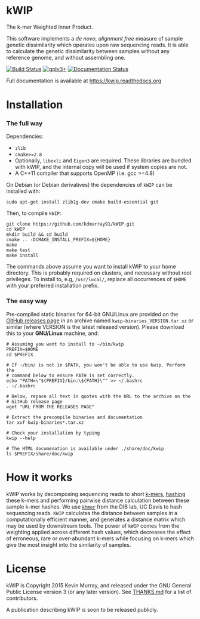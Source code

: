 kWIP
====

The k-mer Weighted Inner Product.

This software implements a *de novo*, *alignment free* measure of sample
genetic dissimilarity which operates upon raw sequencing reads. It is able to
calculate the genetic dissimilarity between samples without any reference
genome, and without assembling one.

[![Build Status](https://travis-ci.org/kdmurray91/kWIP.svg?branch=master)](https://travis-ci.org/kdmurray91/kWIP)
[![gplv3+](https://img.shields.io/badge/license-GPLv3-blue.svg)](https://www.gnu.org/licenses/gpl.html)
[![Documentation Status](https://readthedocs.org/projects/kwip/badge/?version=latest)](https://kwip.readthedocs.org)

Full documentation is available at https://kwip.readthedocs.org


Installation
============

### The full way

Dependencies:

- `zlib`
- `cmake>=2.8`
- Optionally, `liboxli` and `Eigen3` are required. These libraries are bundled
  with kWIP, and the internal copy will be used if system copies are not.
- A C++11 compiler that supports OpenMP (i.e. gcc >=4.8)

On Debian (or Debian derivatives) the dependencies of `kWIP` can be installed
with:

    sudo apt-get install zlib1g-dev cmake build-essential git

Then, to compile `kWIP`:

    git clone https://github.com/kdmurray91/kWIP.git
    cd kWIP
    mkdir build && cd build
    cmake .. -DCMAKE_INSTALL_PREFIX=${HOME}
    make
    make test
    make install

The commands above assume you want to install kWIP to your home directory. This
is probably required on clusters, and necessary without root privileges. To
install to, e.g, `/usr/local/`, replace all occurrences of `$HOME` with your
preferred installation prefix.

### The easy way

Pre-compiled static binaries for 64-bit GNU/Linux are provided on the [GitHub
releases page](https://github.com/kdmurray91/kWIP/releases) in an archive named
`kwip-binaries_VERSION.tar.xz` or similar (where VERSION is the latest released
version). Please download this to your **GNU/Linux** machine, and:

    # Assuming you want to install to ~/bin/kwip
    PREFIX=$HOME
    cd $PREFIX

    # If ~/bin/ is not in $PATH, you won't be able to use kwip. Perform the
    # command below to ensure PATH is set correctly.
    echo "PATH=\"${PREFIX}/bin:\${PATH}\"" >> ~/.bashrc
    . ~/.bashrc

    # Below, repace all text in quotes with the URL to the archive on the
    # GitHub release page
    wget "URL FROM THE RELEASES PAGE"

    # Extract the precompile binaries and documentation
    tar xvf kwip-binaries*.tar.xz

    # Check your installation by typing
    kwip --help

    # The HTML documenation is available under ./share/doc/kwip
    ls $PREFIX/share/doc/kwip


How it works
============

kWIP works by decomposing sequencing reads to short
[k-mers](https://en.wikipedia.org/wiki/K-mer),
[hashing](https://en.wikipedia.org/wiki/Hash_function) these k-mers and
performing pairwise distance calculation between these sample k-mer hashes. We
use [`khmer`](https://github.com/dib-lab/khmer) from the DIB lab, UC Davis to
hash sequencing reads. `KWIP` calculates the distance between samples in a
computationally efficient manner, and generates a distance matrix which may be
used by downstream tools. The power of `kWIP` comes from the weighting applied
across different hash values, which decreases the effect of erroneous, rare or
over-abundant k-mers while focusing on k-mers which give the most insight into
the similarity of samples.


License
=======

kWIP is Copyright 2015 Kevin Murray, and released under the GNU General Public
License version 3 (or any later version). See [THANKS.md](./THANKS.md) for a
list of contributors.

A publication describing kWIP is soon to be released publicly.

